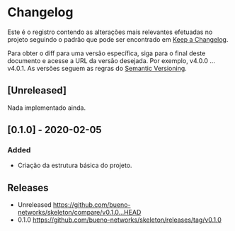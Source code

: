 # Changelog

Este é o registro contendo as alterações mais relevantes efetuadas no projeto seguindo o padrão que pode ser encontrado em [Keep a Changelog](https://keepachangelog.com/en/1.0.0).

Para obter o diff para uma versão específica, siga para o final deste documento e acesse a URL da versão desejada. Por exemplo, v4.0.0 ... v4.0.1.
As versões seguem as regras do [Semantic Versioning](https://semver.org/lang/pt-BR).

## \[Unreleased]

Nada implementado ainda.

## \[0.1.0] - 2020-02-05

### Added

- Criação da estrutura básica do projeto.

## Releases

- Unreleased <https://github.com/bueno-networks/skeleton/compare/v0.1.0...HEAD>
- 0.1.0 <https://github.com/bueno-networks/skeleton/releases/tag/v0.1.0>

